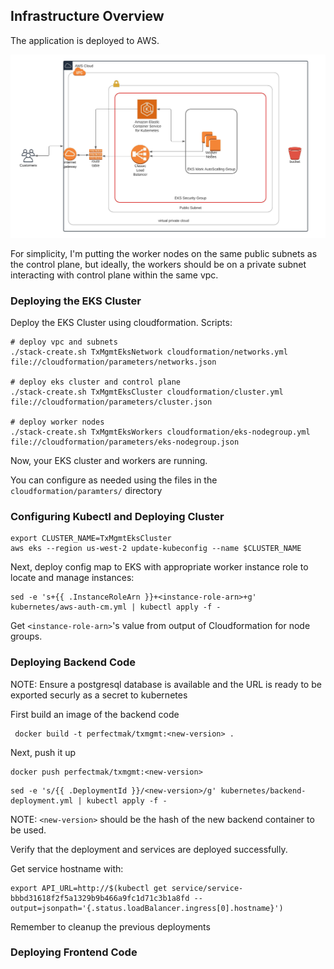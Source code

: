 ## Infrastructure Overview

The application is deployed to AWS.

![Infrastructure Diagram](infra.jpg)

For simplicity, I'm putting the worker nodes on the same public subnets as the control plane, but ideally, the workers should be on a private subnet interacting with control plane within the same vpc.

### Deploying the EKS Cluster

Deploy the EKS Cluster using cloudformation. Scripts:

```
# deploy vpc and subnets
./stack-create.sh TxMgmtEksNetwork cloudformation/networks.yml file://cloudformation/parameters/networks.json

# deploy eks cluster and control plane
./stack-create.sh TxMgmtEksCluster cloudformation/cluster.yml file://cloudformation/parameters/cluster.json

# deploy worker nodes
./stack-create.sh TxMgmtEksWorkers cloudformation/eks-nodegroup.yml file://cloudformation/parameters/eks-nodegroup.json
```


Now, your EKS cluster and workers are running.

You can configure as needed using the files in the `cloudformation/paramters/` directory

### Configuring Kubectl and Deploying Cluster

```
export CLUSTER_NAME=TxMgmtEksCluster
aws eks --region us-west-2 update-kubeconfig --name $CLUSTER_NAME
```

Next, deploy config map to EKS with appropriate worker instance role to locate and manage instances:

```
sed -e 's+{{ .InstanceRoleArn }}+<instance-role-arn>+g' kubernetes/aws-auth-cm.yml | kubectl apply -f -
```
<!-- 
```
sed -e 's+{{ .InstanceRoleArn }}+arn:aws:iam::394872240698:role/TxMgmtEksWorkers-NodeInstanceRole-16FIWTAPD2MIA+g' kubernetes/aws-auth-cm.yml | kubectl apply -f -
```
-->

Get `<instance-role-arn>`'s value from output of Cloudformation for node groups.


### Deploying Backend Code

NOTE: Ensure a postgresql database is available and the URL is ready to be exported securly as a secret to kubernetes

First build an image of the backend code
```
 docker build -t perfectmak/txmgmt:<new-version> .
```

Next, push it up
```
docker push perfectmak/txmgmt:<new-version>
```

```
sed -e 's/{{ .DeploymentId }}/<new-version>/g' kubernetes/backend-deployment.yml | kubectl apply -f -
```

NOTE: `<new-version>` should be the hash of the new backend container to be used.

Verify that the deployment and services are deployed successfully.

Get service hostname with:
```
export API_URL=http://$(kubectl get service/service-bbbd31618f2f5a1329b9b466a9fc1d71c3b1a8fd --output=jsonpath='{.status.loadBalancer.ingress[0].hostname}')
```

Remember to cleanup the previous deployments

### Deploying Frontend Code

